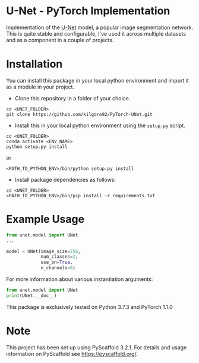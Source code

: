 U-Net - PyTorch Implementation
============================== 

Implementation of the [U-Net](http://arxiv.org/abs/1505.04597) model, a popular image segmentation network.
This is quite stable and configurable, I've used it across multiple datasets and as a component in a couple of projects. 



Installation
===========

You can install this package in your local python environment and import it as a module in your project.

* Clone this repository in a folder of your choice.
```
cd <UNET_FOLDER>
git clone https://github.com/kilgore92/PyTorch-UNet.git

```

* Install this in your local python environment using the ```setup.py``` script.
```
cd <UNET_FOLDER>
conda activate <ENV_NAME>
python setup.py install
```
or

```
<PATH_TO_PYTHON_ENV>/bin/python setup.py install 
```

* Install package dependencies as follows:
```
cd <UNET_FOLDER>
<PATH_TO_PYTHON_ENV>/bin/pip install -r requirements.txt
```

Example Usage
=============
```python
from unet.model import UNet
...

model = UNet(image_size=256,
             num_classes=2,
             use_bn=True,
             n_channels=6)
```

For more information about various instantiation arguments:
```python
from unet.model import UNet
print(UNet.__doc__)
```
This package is exclusively tested on Python 3.7.3 and PyTorch 1.1.0 

Note
====

This project has been set up using PyScaffold 3.2.1. For details and usage
information on PyScaffold see https://pyscaffold.org/.
